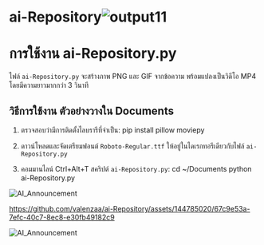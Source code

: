 
# ai-Repository![output11](https://github.com/valenzaa/ai-Repository/assets/144785020/4edacd6c-46c4-4f86-9ba8-c9865291ffa8)

# การใช้งาน ai-Repository.py 

ไฟล์ `ai-Repository.py` จะสร้างภาพ PNG และ GIF จากข้อความ พร้อมแปลงเป็นวิดีโอ MP4 โดยมีความยาวมากกว่า 3 วินาที

## วิธีการใช้งาน ตัวอย่างวางใน Documents

1. ตรวจสอบว่ามีการติดตั้งไลบรารีที่จำเป็น:
pip install pillow moviepy
 
2. ดาวน์โหลดและจัดเตรียมฟอนต์ `Roboto-Regular.ttf` ให้อยู่ในไดเรกทอรีเดียวกับไฟล์ `ai-Repository.py`

3. คอมมานไลน์ Ctrl+Alt+T สคริปต์  `ai-Repository.py`:
cd ~/Documents
python ai-Repository.py

![AI_Announcement](https://github.com/valenzaa/ai-Repository/assets/144785020/63b52994-aa8c-4a14-a261-8a72eb734d8d)


https://github.com/valenzaa/ai-Repository/assets/144785020/67c9e53a-7efc-40c7-8ec8-e30fb49182c9

![AI_Announcement](https://github.com/valenzaa/ai-Repository/assets/144785020/b38a0b3a-95c4-4f8b-a098-3f3aa470a4e9)
